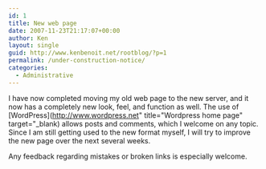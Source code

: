 ```yaml
---
id: 1
title: New web page
date: 2007-11-23T21:17:07+00:00
author: Ken
layout: single
guid: http://www.kenbenoit.net/rootblog/?p=1
permalink: /under-construction-notice/
categories:
  - Administrative
---
```

I have now completed moving my old web page to the new server, and it now has a completely new look, feel, and function as well. The use of [WordPress](http://www.wordpress.net" title="Wordpress home page" target="_blank) allows posts and comments, which I welcome on any topic. Since I am still getting used to the new format myself, I will try to improve the new page over the next several weeks.

Any feedback regarding mistakes or broken links is especially welcome.

